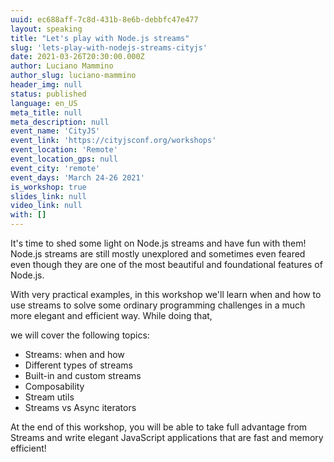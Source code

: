 ```yaml
---
uuid: ec688aff-7c8d-431b-8e6b-debbfc47e477
layout: speaking
title: "Let's play with Node.js streams"
slug: 'lets-play-with-nodejs-streams-cityjs'
date: 2021-03-26T20:30:00.000Z
author: Luciano Mammino
author_slug: luciano-mammino
header_img: null
status: published
language: en_US
meta_title: null
meta_description: null
event_name: 'CityJS'
event_link: 'https://cityjsconf.org/workshops'
event_location: 'Remote'
event_location_gps: null
event_city: 'remote'
event_days: 'March 24-26 2021'
is_workshop: true
slides_link: null
video_link: null
with: []
---
```


It's time to shed some light on Node.js streams and have fun with them! Node.js streams are still mostly unexplored and sometimes even feared even though they are one of the most beautiful and foundational features of Node.js.

With very practical examples, in this workshop we'll learn when and how to use streams to solve some ordinary programming challenges in a much more elegant and efficient way. While doing that,

we will cover the following topics:

- Streams: when and how
- Different types of streams
- Built-in and custom streams
- Composability
- Stream utils
- Streams vs Async iterators

At the end of this workshop, you will be able to take full advantage from Streams and write elegant JavaScript applications that are fast and memory efficient!

